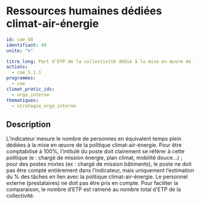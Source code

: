 # Ressources humaines dédiées climat-air-énergie
```yaml
id: cae_48
identifiant: 48
unite: "%"

titre_long: Part d'ETP de la collectivité dédié à la mise en œuvre de la politique climat, air et énergie
actions:
  - cae_5.1.1
programmes:
  - cae
climat_pratic_ids:
  - orga_interne
thematiques:
  - strategie_orga_interne
```
## Description
L’indicateur mesure le nombre de personnes en équivalent temps plein dédiées à la mise en œuvre de la politique climat-air-énergie. Pour être comptabilisé à 100%, l’intitulé du poste doit clairement se référer à cette politique (e : chargé de mission énergie, plan climat, mobilité douce…) ; pour des postes mixtes (ex : chargé de mission bâtiments), le poste ne doit pas être compté entièrement dans l’indicateur, mais uniquement l’estimation du % des tâches en lien avec la politique climat-air-énergie. Le personnel externe (prestataires) ne doit pas être pris en compte. Pour faciliter la comparaison, le nombre d’ETP est ramené au nombre total d'ETP de la collectivité.

